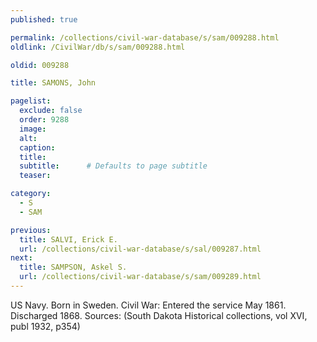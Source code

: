 ```yaml
---
published: true

permalink: /collections/civil-war-database/s/sam/009288.html
oldlink: /CivilWar/db/s/sam/009288.html

oldid: 009288

title: SAMONS, John

pagelist:
  exclude: false
  order: 9288
  image: 
  alt:
  caption:
  title:
  subtitle:      # Defaults to page subtitle
  teaser:

category: 
  - S 
  - SAM

previous:
  title: SALVI, Erick E.
  url: /collections/civil-war-database/s/sal/009287.html  
next:
  title: SAMPSON, Askel S.
  url: /collections/civil-war-database/s/sam/009289.html   
---
```

US Navy. Born in Sweden. Civil War: Entered the service May 1861. Discharged 1868. Sources: (South Dakota Historical collections, vol XVI, publ 1932, p354)